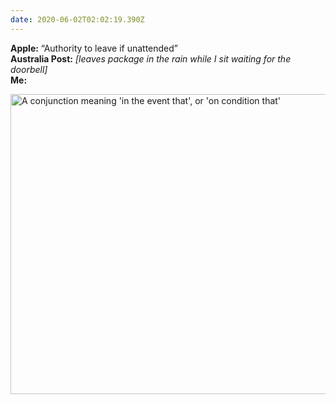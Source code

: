 ```yaml
---
date: 2020-06-02T02:02:19.390Z
---
```


**Apple:** “Authority to leave if unattended”  
**Australia Post:** *[leaves package in the rain while I sit waiting for the doorbell]*  
**Me:**

<img src="/assets/img/notes/957789.jpg" alt="A conjunction meaning 'in the event that', or 'on condition that'" width="640" height="480">
